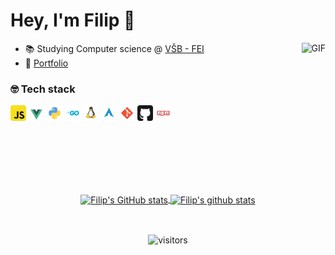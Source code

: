 # Hey, I'm Filip 👋

<img align="right" alt="GIF" src="https://media.giphy.com/media/ZVik7pBtu9dNS/giphy.gif" />

- 📚 Studying Computer science @ [VŠB - FEI](https://www.fei.vsb.cz)
- 📝 [Portfolio](https://www.fsikora.com/)

### **🤓 Tech stack**  

<a title="JavaScript"><img height="25" src="https://raw.githubusercontent.com/edent/SuperTinyIcons/master/images/svg/javascript.svg"></a>
<a title="Vue.js"><img height="25" src="https://raw.githubusercontent.com/edent/SuperTinyIcons/master/images/svg/vue.svg"></a>
<a title="Python"><img height="25" src="https://raw.githubusercontent.com/edent/SuperTinyIcons/master/images/svg/python.svg"></a>
<a title="Go"><img height="25" src="https://raw.githubusercontent.com/edent/SuperTinyIcons/master/images/svg/go.svg"></a>
<a title="GNU/Linux"><img height="25" src="https://raw.githubusercontent.com/edent/SuperTinyIcons/master/images/svg/linux.svg"></a>
<a title="Arch Linux ❤️"><img height="25" src="https://raw.githubusercontent.com/edent/SuperTinyIcons/master/images/svg/arch_linux.svg"></a>
<a title="Git"><img height="25" src="https://raw.githubusercontent.com/edent/SuperTinyIcons/master/images/svg/git.svg"></a>
<a title="GitHub"><img height="25" src="https://raw.githubusercontent.com/edent/SuperTinyIcons/master/images/svg/github.svg"></a>
<a title="npm"><img height="25" src="https://raw.githubusercontent.com/edent/SuperTinyIcons/master/images/svg/npm.svg"></a>

<br />
<br />
<br />
<br />
<br />

<p align="center">
	<a href="https://github.com/anuraghazra/github-readme-stats">
	<img align="center" src="https://github-readme-stats.vercel.app/api/top-langs/?username=TassiloBalbo&layout=compact&show_icons=true&theme=cobalt&hide_border=true" alt="Filip's GitHub stats" />
	</a>
	<a href="https://github.com/anuraghazra/github-readme-stats">
		<img align="center" src="https://github-readme-stats.vercel.app/api?username=TassiloBalbo&show_icons=true&theme=cobalt&hide_border=true" alt="Filip's github stats" />
	</a>
</p>

<br />

<p align="center">
	<img align="center" alt="visitors" src="https://visitor-badge.laobi.icu/badge?page_id=TassiloBalbo.TassiloBalbo" />
</p>
